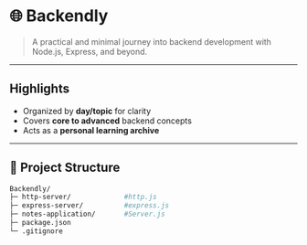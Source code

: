 # 🌐 Backendly

> A practical and minimal journey into backend development with Node.js, Express, and beyond.  

---

##  Highlights  
- Organized by **day/topic** for clarity  
- Covers **core to advanced** backend concepts  
- Acts as a **personal learning archive**  

---

## 📂 Project Structure  
```bash
Backendly/
├─ http-server/             #http.js   
├─ express-server/          #express.js
├─ notes-application/       #Server.js   
├─ package.json
└─ .gitignore



